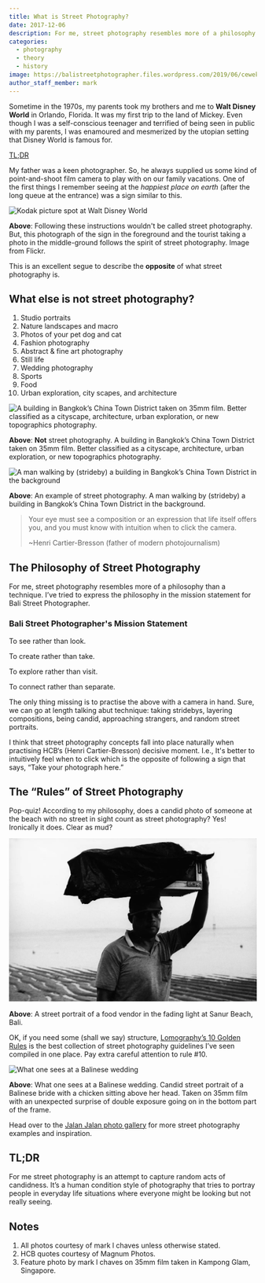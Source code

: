 ```yaml
---
title: What is Street Photography?
date: 2017-12-06
description: For me, street photography resembles more of a philosophy than a technique.
categories:
  - photography
  - theory
  - history
image: https://balistreetphotographer.files.wordpress.com/2019/06/cewek-strideby-kampong-glam-ed-bw-wb.jpg
author_staff_member: mark
---
```

Sometime in the 1970s, my parents took my brothers and me to **Walt Disney World** in Orlando, Florida. It was my first trip to the land of Mickey. Even though I was a self-conscious teenager and terrified of being seen in public with my parents, I was enamoured and mesmerized by the utopian setting that Disney World is famous for.

[TL;DR](#tldr)

My father was a keen photographer. So, he always supplied us some kind of point-and-shoot film camera to play with on our family vacations. One of the first things I remember seeing at the _happiest place on earth_ (after the long queue at the entrance) was a sign similar to this.

![Kodak picture spot at Walt Disney World](https://balistreetphotographer.files.wordpress.com/2017/12/kodak_picture_spot_sign_disney.jpeg)

**Above**: Following these instructions wouldn't be called street photography. But, this photograph of the sign in the foreground and the tourist taking a photo in the middle-ground follows the spirit of street photography. Image from Flickr.

This is an excellent segue to describe the **opposite** of what street photography is.

## What else is not street photography?

1. Studio portraits
1. Nature landscapes and macro
1. Photos of your pet dog and cat
1. Fashion photography
1. Abstract & fine art photography
1. Still life
1. Wedding photography
1. Sports
1. Food
1. Urban exploration, city scapes, and architecture

![A building in Bangkok’s China Town District taken on 35mm film. Better classified as a cityscape, architecture, urban exploration, or new topographics photography.](https://balistreetphotographer.files.wordpress.com/2017/12/bangkok_china_town_bangunan_wb.jpg "A building in Bangkok’s China Town District taken on 35mm film. Better classified as a cityscape, architecture, urban exploration, or new topographics photography.")

**Above**: **Not** street photography. A building in Bangkok’s China Town District taken on 35mm film. Better classified as a cityscape, architecture, urban exploration, or new topographics photography.

![A man walking by (strideby) a building in Bangkok’s China Town District in the background](https://balistreetphotographer.files.wordpress.com/2017/12/thailand_bangkok_bapak_bangunan.jpg "A man walking by (strideby) a building in Bangkok’s China Town District in the background")

**Above**: An example of street photography. A man walking by (strideby) a building in Bangkok’s China Town District in the background.

<blockquote>
Your eye must see a composition or an expression that life itself offers you, and you must know with intuition when to click the camera.

~Henri Cartier-Bresson (father of modern photojournalism)
</blockquote>

## The Philosophy of Street Photography

For me, street photography resembles more of a philosophy than a technique. I’ve tried to express the philosophy in the mission statement for Bali Street Photographer.

### Bali Street Photographer's Mission Statement 

To see rather than look. 

To create rather than take. 

To explore rather than visit. 

To connect rather than separate.

The only thing missing is to practise the above with a camera in hand. Sure, we can go at length talking abut technique: taking stridebys, layering compositions, being candid, approaching strangers, and random street portraits. 

I think that street photography concepts fall into place naturally when practising HCB‘s (Henri Cartier-Bresson) decisive moment. I.e., It's better to intuitively feel when to click&nbsp;which is the opposite of following a sign that says, “Take your photograph here.”

## The “Rules” of Street Photography

Pop-quiz! According to my philosophy, does a candid photo of someone at the beach with no street in sight count as street photography? Yes! Ironically it does. Clear as mud?

![A street portrait of a food vendor in the fading light at Sanur Beach, Bali](/images/blog/bali-sanur-bapak-penjual-pantai-ed-re-1280w.webp "A street portrait of a food vendor in the fading light at Sanur Beach, Bali")

**Above**: A street portrait of a food vendor in the fading light at Sanur Beach, Bali.

OK, if you need some (shall we say) structure, [Lomography’s 10 Golden Rules](https://www.lomography.com/about/the-ten-golden-rules) is the best collection of street photography guidelines I’ve seen compiled in one place. Pay extra careful attention to rule #10.

![What one sees at a Balinese wedding](https://balistreetphotographer.files.wordpress.com/2017/12/bali_payangan_wedding_bride_1_ed.jpg?w=580&h=875 "What one sees at a Balinese wedding")

**Above**: What one sees at a Balinese wedding. Candid street portrait of a Balinese bride with a chicken sitting above her head. Taken on 35mm film with an unexpected surprise of double exposure going on in the bottom part of the frame.

Head over to the [Jalan Jalan photo gallery](https://balistreetphotographer.wordpress.com/portfolio/jalan-jalan/) for more street photography examples and inspiration.

<a name="tldr" id="tldr">

## TL;DR

For me street photography is an attempt to capture random acts of candidness. It’s a human condition style of photography that tries to portray people in everyday life situations where everyone might be looking but not really seeing.

## Notes

1. All photos courtesy of mark l chaves unless otherwise stated.
1. HCB quotes courtesy of Magnum Photos.
1. Feature photo by mark l chaves on 35mm film taken in Kampong Glam, Singapore.
